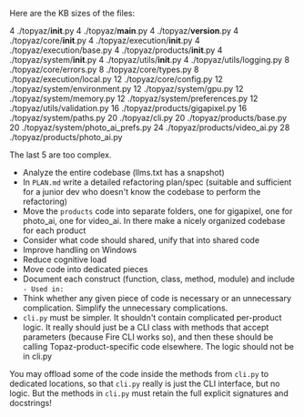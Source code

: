 Here are the KB sizes of the files: 

4	./topyaz/__init__.py
4	./topyaz/__main__.py
4	./topyaz/__version__.py
4	./topyaz/core/__init__.py
4	./topyaz/execution/__init__.py
4	./topyaz/execution/base.py
4	./topyaz/products/__init__.py
4	./topyaz/system/__init__.py
4	./topyaz/utils/__init__.py
4	./topyaz/utils/logging.py
8	./topyaz/core/errors.py
8	./topyaz/core/types.py
8	./topyaz/execution/local.py
12	./topyaz/core/config.py
12	./topyaz/system/environment.py
12	./topyaz/system/gpu.py
12	./topyaz/system/memory.py
12	./topyaz/system/preferences.py
12	./topyaz/utils/validation.py
16	./topyaz/products/gigapixel.py
16	./topyaz/system/paths.py
20	./topyaz/cli.py
20	./topyaz/products/base.py
20	./topyaz/system/photo_ai_prefs.py
24	./topyaz/products/video_ai.py
28	./topyaz/products/photo_ai.py

The last 5 are too complex. 

- Analyze the entire codebase (llms.txt has a snapshot)
- In `PLAN.md` write a detailed refactoring plan/spec (suitable and sufficient for a junior dev who doesn't know the codebase to perform the refactoring)
- Move the `products` code into separate folders, one for gigapixel, one for photo_ai, one for video_ai. In there make a nicely organized codebase for each product
- Consider what code should shared, unify that into shared code
- Improve handling on Windows
- Reduce cognitive load
- Move code into dedicated pieces
- Document each construct (function, class, method, module) and include `- Used in:`
- Think whether any given piece of code is necessary or an unnecessary complication. Simplify the unnecessary complications. 
- `cli.py` must be simpler. It shouldn't contain complicated per-product logic. It really should just be a CLI class with methods that accept parameters (because Fire CLI works so), and then these should be calling Topaz-product-specific code elsewhere. The logic should not be in cli.py




You may offload some of the code inside the methods from `cli.py` to dedicated locations, so that `cli.py` really is just the CLI interface, but no logic. But the methods in `cli.py` must retain the full explicit signatures and docstrings! 